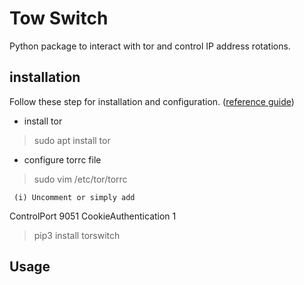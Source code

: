 ﻿# Tow Switch
Python package to interact with tor and control IP address rotations.


## installation 
Follow these step for installation and configuration. ([reference guide](https://sylvaindurand.org/use-tor-with-python/))
 - install tor
 

> sudo apt install tor

 - configure torrc file 

>  sudo vim /etc/tor/torrc
    

	 (i) Uncomment or simply add 

ControlPort 9051
CookieAuthentication 1

>  pip3 install torswitch

## Usage
